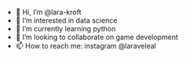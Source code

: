 - 👋 Hi, I’m @lara-kroft
- 👀 I’m interested in data science
- 🌱 I’m currently learning python
- 💞️ I’m looking to collaborate on game development
- 📫 How to reach me: instagram @laraveleal

<!---
lara-kroft/lara-kroft is a ✨ special ✨ repository because its `README.md` (this file) appears on your GitHub profile.
You can click the Preview link to take a look at your changes.
--->

